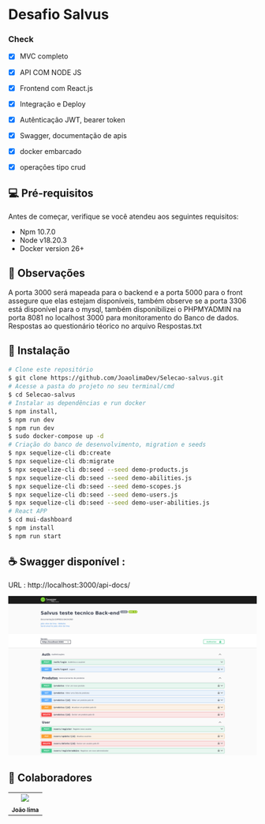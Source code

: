 # Desafio Salvus

### Check

- [x] MVC completo
- [x] API COM NODE JS
- [x] Frontend com React.js
- [x] Integração e Deploy
- [x] Autênticação JWT, bearer token
- [x] Swagger, documentação de apis
- [x] docker embarcado
- [x] operações tipo crud


## 💻 Pré-requisitos

Antes de começar, verifique se você atendeu aos seguintes requisitos:

- Npm 10.7.0
- Node v18.20.3
- Docker version 26+

## 📜 Observações
  A porta 3000 será mapeada para o backend e a porta 5000 para o front assegure que elas estejam disponíveis, também observe se a porta 3306 está disponível para o mysql, também disponibilizei o PHPMYADMIN na porta 8081 no localhost 3000 para monitoramento do Banco de dados. Respostas ao questionário téorico no arquivo Respostas.txt

## 🚀 Instalação

```bash
# Clone este repositório
$ git clone https://github.com/JoaolimaDev/Selecao-salvus.git
# Acesse a pasta do projeto no seu terminal/cmd
$ cd Selecao-salvus
# Instalar as dependências e run docker
$ npm install,
$ npm run dev
$ npm run dev
$ sudo docker-compose up -d
# Criação do banco de desenvolvimento, migration e seeds
$ npx sequelize-cli db:create
$ npx sequelize-cli db:migrate
$ npx sequelize-cli db:seed --seed demo-products.js
$ npx sequelize-cli db:seed --seed demo-abilities.js
$ npx sequelize-cli db:seed --seed demo-scopes.js
$ npx sequelize-cli db:seed --seed demo-users.js
$ npx sequelize-cli db:seed --seed demo-user-abilities.js
# React APP
$ cd mui-dashboard
$ npm install
$ npm run start
```

## ☕  Swagger disponível :

URL : http://localhost:3000/api-docs/

![alt text](image.png)

## 🤝 Colaboradores

<table>
  <tr>
    <td align="center">
      <a href="https://www.linkedin.com/in/jo%C3%A3o-vitor-de-lima-74441b1b1/" title="Linkedin">
        <img src="https://avatars.githubusercontent.com/u/107968321?v=4" width="100px;"/><br>
        <sub>
          <b>João lima</b>
        </sub>
      </a>
    </td>
  </tr>
</table>
